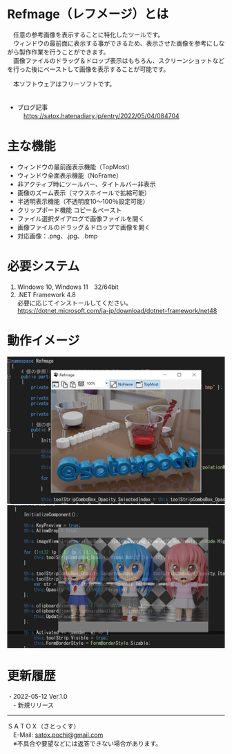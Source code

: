 # Refmage（レフメージ）とは
　任意の参考画像を表示することに特化したツールです。  
　ウィンドウの最前面に表示する事ができるため、表示させた画像を参考にしながら製作作業を行うことができます。  
　画像ファイルのドラッグ＆ドロップ表示はもちろん、スクリーンショットなどを行った後にペーストして画像を表示することが可能です。  

　本ソフトウェアはフリーソフトです。  
　
- ブログ記事  
　https://satox.hatenadiary.jp/entry/2022/05/04/084704

# 主な機能
- ウィンドウの最前面表示機能（TopMost）  
- ウィンドウ全面表示機能（NoFrame）  
- 非アクティブ時にツールバー、タイトルバー非表示  
- 画像のズーム表示（マウスホイールで拡縮可能）  
- 半透明表示機能（不透明度10～100％設定可能）  
- クリップボード機能 コピー＆ペースト  
- ファイル選択ダイアログで画像ファイルを開く  
- 画像ファイルのドラッグ＆ドロップで画像を開く  
- 対応画像：.png、.jpg、.bmp  

# 必要システム
  1. Windows 10, Windows 11　32/64bit  
  2. .NET Framework 4.8  
    必要に応じてインストールしてください。  
    https://dotnet.microsoft.com/ja-jp/download/dotnet-framework/net48

# 動作イメージ  
![動作イメージ1](https://github.com/satoxpochi/RefmagePackage/blob/main/screenshot1.png)
![動作イメージ2](https://github.com/satoxpochi/RefmagePackage/blob/main/screenshot2.png)

# 更新履歴  
・2022-05-12 Ver.1.0  
　- 新規リリース  

------------
ＳＡＴＯＸ（さとっくす）  
　E-Mail: satox.pochi@gmail.com  
　※不具合や要望などには返答できない場合があります。  
